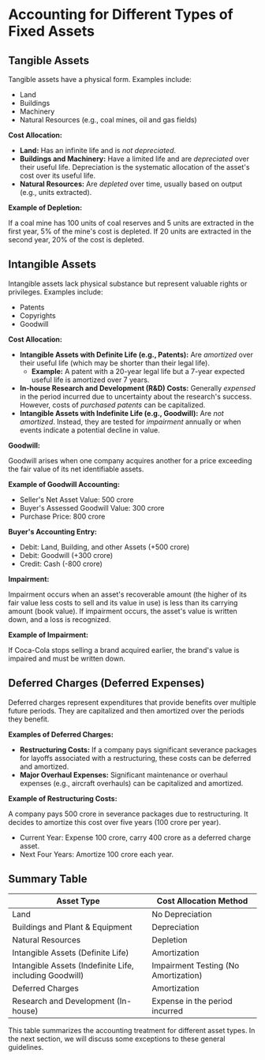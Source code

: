  # Accounting for Different Types of Fixed Assets

## Tangible Assets

Tangible assets have a physical form. Examples include:

*   Land
*   Buildings
*   Machinery
*   Natural Resources (e.g., coal mines, oil and gas fields)

**Cost Allocation:**

*   **Land:** Has an infinite life and is *not depreciated*.
*   **Buildings and Machinery:** Have a limited life and are *depreciated* over their useful life. Depreciation is the systematic allocation of the asset's cost over its useful life.
*   **Natural Resources:** Are *depleted* over time, usually based on output (e.g., units extracted).

**Example of Depletion:**

If a coal mine has 100 units of coal reserves and 5 units are extracted in the first year, 5% of the mine's cost is depleted. If 20 units are extracted in the second year, 20% of the cost is depleted.

## Intangible Assets

Intangible assets lack physical substance but represent valuable rights or privileges. Examples include:

*   Patents
*   Copyrights
*   Goodwill

**Cost Allocation:**

*   **Intangible Assets with Definite Life (e.g., Patents):** Are *amortized* over their useful life (which may be shorter than their legal life).
    *   **Example:** A patent with a 20-year legal life but a 7-year expected useful life is amortized over 7 years.
*   **In-house Research and Development (R&D) Costs:** Generally *expensed* in the period incurred due to uncertainty about the research's success. However, costs of *purchased patents* can be capitalized.
*   **Intangible Assets with Indefinite Life (e.g., Goodwill):** Are *not amortized*. Instead, they are tested for *impairment* annually or when events indicate a potential decline in value.

**Goodwill:**

Goodwill arises when one company acquires another for a price exceeding the fair value of its net identifiable assets.

**Example of Goodwill Accounting:**

*   Seller's Net Asset Value: 500 crore
*   Buyer's Assessed Goodwill Value: 300 crore
*   Purchase Price: 800 crore

**Buyer's Accounting Entry:**

*   Debit: Land, Building, and other Assets (+500 crore)
*   Debit: Goodwill (+300 crore)
*   Credit: Cash (-800 crore)

**Impairment:**

Impairment occurs when an asset's recoverable amount (the higher of its fair value less costs to sell and its value in use) is less than its carrying amount (book value). If impairment occurs, the asset's value is written down, and a loss is recognized.

**Example of Impairment:**

If Coca-Cola stops selling a brand acquired earlier, the brand's value is impaired and must be written down.

## Deferred Charges (Deferred Expenses)

Deferred charges represent expenditures that provide benefits over multiple future periods. They are capitalized and then amortized over the periods they benefit.

**Examples of Deferred Charges:**

*   **Restructuring Costs:** If a company pays significant severance packages for layoffs associated with a restructuring, these costs can be deferred and amortized.
*   **Major Overhaul Expenses:** Significant maintenance or overhaul expenses (e.g., aircraft overhauls) can be capitalized and amortized.

**Example of Restructuring Costs:**

A company pays 500 crore in severance packages due to restructuring. It decides to amortize this cost over five years (100 crore per year).

*   Current Year: Expense 100 crore, carry 400 crore as a deferred charge asset.
*   Next Four Years: Amortize 100 crore each year.

## Summary Table

| Asset Type                      | Cost Allocation Method |
|---------------------------------|-------------------------|
| Land                            | No Depreciation        |
| Buildings and Plant & Equipment | Depreciation            |
| Natural Resources               | Depletion              |
| Intangible Assets (Definite Life) | Amortization            |
| Intangible Assets (Indefinite Life, including Goodwill) | Impairment Testing (No Amortization) |
| Deferred Charges                | Amortization            |
| Research and Development (In-house) | Expense in the period incurred |

This table summarizes the accounting treatment for different asset types. In the next section, we will discuss some exceptions to these general guidelines.
